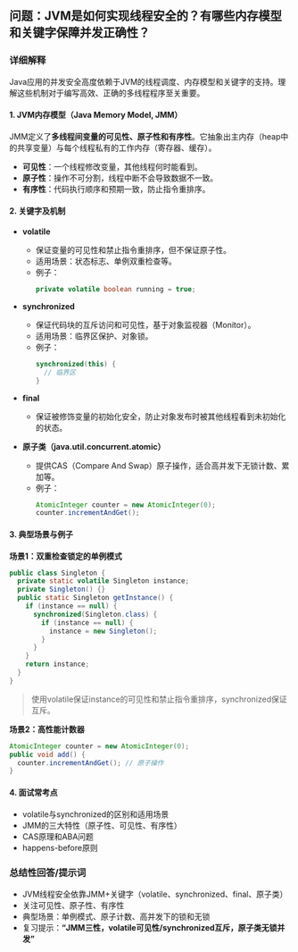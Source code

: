 ## 问题：JVM是如何实现线程安全的？有哪些内存模型和关键字保障并发正确性？

### 详细解释

Java应用的并发安全高度依赖于JVM的线程调度、内存模型和关键字的支持。理解这些机制对于编写高效、正确的多线程程序至关重要。

#### 1. JVM内存模型（Java Memory Model, JMM）

JMM定义了**多线程间变量的可见性、原子性和有序性**。它抽象出主内存（heap中的共享变量）与每个线程私有的工作内存（寄存器、缓存）。

- **可见性**：一个线程修改变量，其他线程何时能看到。
- **原子性**：操作不可分割，线程中断不会导致数据不一致。
- **有序性**：代码执行顺序和预期一致，防止指令重排序。

#### 2. 关键字及机制

- **volatile**
  - 保证变量的可见性和禁止指令重排序，但不保证原子性。
  - 适用场景：状态标志、单例双重检查等。
  - 例子：
    ```java
    private volatile boolean running = true;
    ```
- **synchronized**
  - 保证代码块的互斥访问和可见性，基于对象监视器（Monitor）。
  - 适用场景：临界区保护、对象锁。
  - 例子：
    ```java
    synchronized(this) {
      // 临界区
    }
    ```
- **final**
  - 保证被修饰变量的初始化安全，防止对象发布时被其他线程看到未初始化的状态。

- **原子类（java.util.concurrent.atomic）**
  - 提供CAS（Compare And Swap）原子操作，适合高并发下无锁计数、累加等。
  - 例子：
    ```java
    AtomicInteger counter = new AtomicInteger(0);
    counter.incrementAndGet();
    ```

#### 3. 典型场景与例子

**场景1：双重检查锁定的单例模式**

```java
public class Singleton {
  private static volatile Singleton instance;
  private Singleton() {}
  public static Singleton getInstance() {
    if (instance == null) {
      synchronized(Singleton.class) {
        if (instance == null) {
          instance = new Singleton();
        }
      }
    }
    return instance;
  }
}
```
> 使用volatile保证instance的可见性和禁止指令重排序，synchronized保证互斥。

**场景2：高性能计数器**

```java
AtomicInteger counter = new AtomicInteger(0);
public void add() {
  counter.incrementAndGet(); // 原子操作
}
```

#### 4. 面试常考点

- volatile与synchronized的区别和适用场景
- JMM的三大特性（原子性、可见性、有序性）
- CAS原理和ABA问题
- happens-before原则

### 总结性回答/提示词

- JVM线程安全依靠JMM+关键字（volatile、synchronized、final、原子类）
- 关注可见性、原子性、有序性
- 典型场景：单例模式、原子计数、高并发下的锁和无锁
- 复习提示：**“JMM三性，volatile可见性/synchronized互斥，原子类无锁并发”**